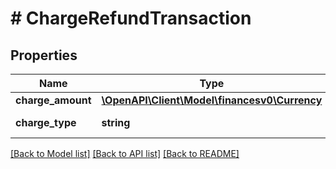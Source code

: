 # # ChargeRefundTransaction

## Properties

Name | Type | Description | Notes
------------ | ------------- | ------------- | -------------
**charge_amount** | [**\OpenAPI\Client\Model\financesv0\Currency**](Currency.md) |  | [optional]
**charge_type** | **string** | The type of charge. | [optional]

[[Back to Model list]](../../README.md#models) [[Back to API list]](../../README.md#endpoints) [[Back to README]](../../README.md)
